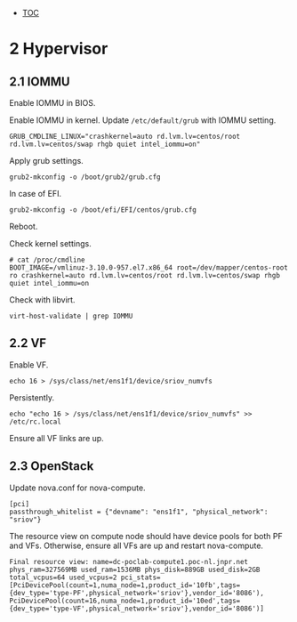 * [TOC](SRIOV.md#toc)

# 2 Hypervisor

## 2.1 IOMMU

Enable IOMMU in BIOS.

Enable IOMMU in kernel. Update `/etc/default/grub` with IOMMU setting.
```
GRUB_CMDLINE_LINUX="crashkernel=auto rd.lvm.lv=centos/root rd.lvm.lv=centos/swap rhgb quiet intel_iommu=on"
```

Apply grub settings.
```
grub2-mkconfig -o /boot/grub2/grub.cfg
```

In case of EFI.
```
grub2-mkconfig -o /boot/efi/EFI/centos/grub.cfg
```

Reboot.

Check kernel settings.
```
# cat /proc/cmdline 
BOOT_IMAGE=/vmlinuz-3.10.0-957.el7.x86_64 root=/dev/mapper/centos-root ro crashkernel=auto rd.lvm.lv=centos/root rd.lvm.lv=centos/swap rhgb quiet intel_iommu=on
```

Check with libvirt.
```
virt-host-validate | grep IOMMU
```


## 2.2 VF

Enable VF.
```
echo 16 > /sys/class/net/ens1f1/device/sriov_numvfs
```

Persistently.
```
echo "echo 16 > /sys/class/net/ens1f1/device/sriov_numvfs" >> /etc/rc.local
```

Ensure all VF links are up.


## 2.3 OpenStack

Update nova.conf for nova-compute.
```
[pci]
passthrough_whitelist = {"devname": "ens1f1", "physical_network": "sriov"}
```

The resource view on compute node should have device pools for both PF and VFs.
Otherwise, ensure all VFs are up and restart nova-compute.
```
Final resource view: name=dc-poclab-compute1.poc-nl.jnpr.net phys_ram=327569MB used_ram=1536MB phys_disk=889GB used_disk=2GB total_vcpus=64 used_vcpus=2 pci_stats=[PciDevicePool(count=1,numa_node=1,product_id='10fb',tags={dev_type='type-PF',physical_network='sriov'},vendor_id='8086'), PciDevicePool(count=16,numa_node=1,product_id='10ed',tags={dev_type='type-VF',physical_network='sriov'},vendor_id='8086')]
```


